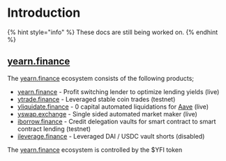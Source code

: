 # Introduction

{% hint style="info" %}
These docs are still being worked on.
{% endhint %}

## [yearn.finance](https://yearn.finance)

The [yearn.finance](https://yearn.finance) ecosystem consists of the following products;

* [yearn.finance](https://yearn.finance) - Profit switching lender to optimize lending yields (live)
* [ytrade.finance](https://ytrade.finance) - Leveraged stable coin trades (testnet)
* [yliquidate.finance](https://yliquidate.finance) - 0 capital automated liquidations for [Aave](http://aave.com/) (live)
* [yswap.exchange](https://yswap.exchange) - Single sided automated market maker (live)
* [iborrow.finance](https://iborrow.finance) - Credit delegation vaults for smart contract to smart contract lending (testnet)
* [ileverage.finance](https://ileverage.finance) - Leveraged DAI / USDC vault shorts (disabled)

The [yearn.finance](https://yearn.finance) ecosystem is controlled by the $YFI token
